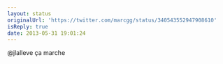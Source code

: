 ```yaml
---
layout: status
originalUrl: 'https://twitter.com/marcgg/status/340543552947908610'
isReply: true
date: 2013-05-31 19:01:24
---
```


@jlalleve ça marche
